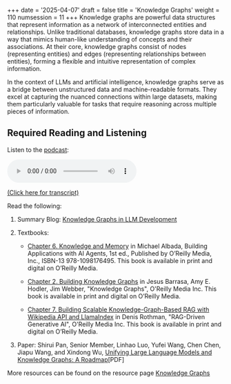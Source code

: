 +++
date = '2025-04-07'
draft = false
title = 'Knowledge Graphs'
weight = 110
numsession = 11
+++
Knowledge graphs are powerful data structures that represent information as a network of interconnected entities and relationships. Unlike traditional databases, knowledge graphs store data in a way that mimics human-like understanding of concepts and their associations. At their core, knowledge graphs consist of nodes (representing entities) and edges (representing relationships between entities), forming a flexible and intuitive representation of complex information.
<!-- more -->
In the context of LLMs and artificial intelligence, knowledge graphs serve as a bridge between unstructured data and machine-readable formats. They excel at capturing the nuanced connections within large datasets, making them particularly valuable for tasks that require reasoning across multiple pieces of information.

## Required Reading and Listening

Listen to the [podcast](../../podcasts/podcast-11-knowledge-graphs/):

<!-- Listen to the podcast: -->

<audio controls>
    <source src="https://insight-gsu-edu-msa8700-public-files-us-east-1.s3.us-east-1.amazonaws.com/podcast/KnowledgeGraphs_EnhancingLLMDevelopmentandApplications.wav" type="audio/wav">
    Your browser does not support the audio element.
</audio>

[(Click here for transcript)](../../podcasts/podcast-11-knowledge-graphs/)

Read the following:

1. Summary Blog: [Knowledge Graphs in LLM Development](https://www.perplexity.ai/page/knowledge-graphs-in-llm-develo-ai_GVBgETDGbEj0GCizzpA)

2. Textbooks: 
    - [Chapter 6. Knowledge and Memory](https://go.oreilly.com/georgia-state-university/library/view/building-applications-with/9781098176495/ch06.html#ch05_managing_context_windows_1730820650316671) in Michael Albada, Building Applications with AI Agents, 1st ed., Published by O’Reilly Media, Inc., ISBN-13 978-1098176495.
    This book is available in print and digital on O’Reilly Media.

    - [Chapter 2. Building Knowledge Graphs](https://go.oreilly.com/georgia-state-university/library/view/knowledge-graphs/9781098104863/ch02.html#plain-old-graphs) in Jesus Barrasa, Amy E. Hodler, Jim Webber, "Knowledge Graphs", O'Reilly Media Inc.
    This book is available in print and digital on O’Reilly Media.

    - [Chapter 7. Building Scalable Knowledge-Graph-Based RAG with Wikipedia API and LlamaIndex](https://go.oreilly.com/georgia-state-university/library/view/rag-driven-generative-ai/9781836200918/Text/Chapter_7.xhtml#_idParaDest-184) in Denis Rothman, "RAG-Driven Generative AI", O'Reilly Media Inc.
    This book is available in print and digital on O’Reilly Media.

3. Paper: Shirui Pan, Senior Member, Linhao Luo, Yufei Wang, Chen Chen, Jiapu Wang, and Xindong Wu, [Unifying Large Language Models and Knowledge Graphs: A Roadmap](https://arxiv.org/abs/2306.08302)[PDF]

More resources can be found on the resource page [Knowledge Graphs](../../resources/resource-knowledge-graphs/)
